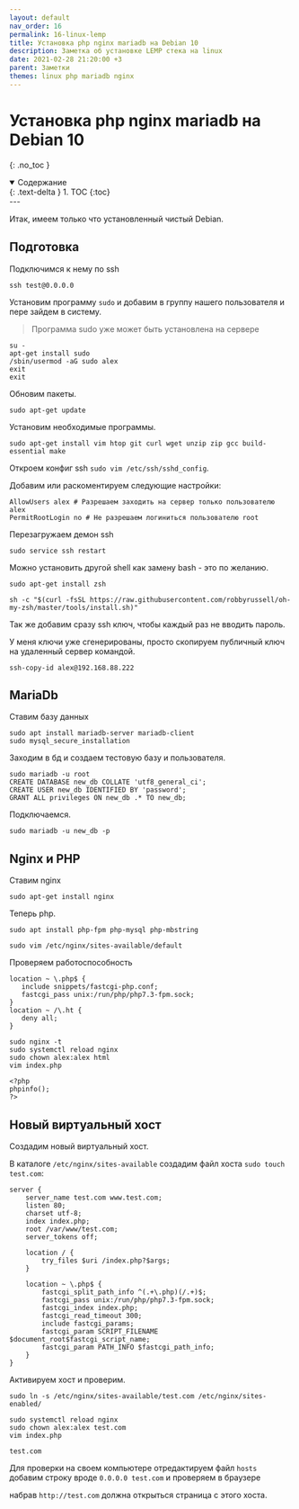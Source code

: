 ```yaml
---
layout: default
nav_order: 16
permalink: 16-linux-lemp
title: Установка php nginx mariadb на Debian 10
description: Заметка об установке LEMP стека на linux
date: 2021-02-28 21:20:00 +3
parent: Заметки
themes: linux php mariadb nginx
---
```


# Установка php nginx mariadb на Debian 10
{: .no_toc }

<details open markdown="block">
  <summary>
    Содержание
  </summary>
  {: .text-delta }
1. TOC
{:toc}
</details>
---

Итак, имеем только что установленный чистый Debian.

## Подготовка

Подключимся к нему по ssh

```shell
ssh test@0.0.0.0
```

Установим программу `sudo` и добавим в группу нашего пользователя и пере зайдем в систему.

> Программа sudo уже может быть установлена на сервере

```shell
su -
apt-get install sudo
/sbin/usermod -aG sudo alex
exit
exit
```

Обновим пакеты.

```shell
sudo apt-get update
```

Установим необходимые программы.

```shell
sudo apt-get install vim htop git curl wget unzip zip gcc build-essential make
```

Откроем конфиг ssh `sudo vim /etc/ssh/sshd_config`.

Добавим или раскоментируем следующие настройки:

```text
AllowUsers alex # Разрешаем заходить на сервер только пользователю alex
PermitRootLogin no # Не разрешаем логиниться пользователю root
```

Перезагружаем демон ssh

```shell
sudo service ssh restart
```

Можно установить другой shell как замену bash - это по желанию.

```shell
sudo apt-get install zsh

sh -c "$(curl -fsSL https://raw.githubusercontent.com/robbyrussell/oh-my-zsh/master/tools/install.sh)"
```

Так же добавим сразу ssh ключ, чтобы каждый раз не вводить пароль.

У меня ключи уже сгенерированы, просто скопируем публичный ключ на удаленный сервер командой.

```shell
ssh-copy-id alex@192.168.88.222
```

## MariaDb

Ставим базу данных

```shell
sudo apt install mariadb-server mariadb-client
sudo mysql_secure_installation
```

Заходим в бд и создаем тестовую базу и пользователя.

```shell
sudo mariadb -u root
CREATE DATABASE new_db COLLATE 'utf8_general_ci';
CREATE USER new_db IDENTIFIED BY 'password';
GRANT ALL privileges ON new_db .* TO new_db;
```

Подключаемся.

```shell
sudo mariadb -u new_db -p
```

## Nginx и PHP

Ставим nginx

```shell
sudo apt-get install nginx
```

Теперь php.

```shell
sudo apt install php-fpm php-mysql php-mbstring

sudo vim /etc/nginx/sites-available/default
```

Проверяем работоспособность

```text
location ~ \.php$ {
   include snippets/fastcgi-php.conf;
   fastcgi_pass unix:/run/php/php7.3-fpm.sock;
}
location ~ /\.ht {
   deny all;
}
```

```shell
sudo nginx -t
sudo systemctl reload nginx
sudo chown alex:alex html
vim index.php 

<?php
phpinfo();
?>
```

## Новый виртуальный хост

Создадим новый виртуальный хост.

В каталоге `/etc/nginx/sites-available` создадим файл хоста `sudo touch test.com`:

```text
server {
    server_name test.com www.test.com;
    listen 80;
    charset utf-8;
    index index.php;
    root /var/www/test.com;
    server_tokens off;

    location / {
        try_files $uri /index.php?$args;
    }

    location ~ \.php$ {
        fastcgi_split_path_info ^(.+\.php)(/.+)$;
        fastcgi_pass unix:/run/php/php7.3-fpm.sock;
        fastcgi_index index.php;
        fastcgi_read_timeout 300;
        include fastcgi_params;
        fastcgi_param SCRIPT_FILENAME $document_root$fastcgi_script_name;
        fastcgi_param PATH_INFO $fastcgi_path_info;
    }
}
```

Активируем хост и проверим.

```shell
sudo ln -s /etc/nginx/sites-available/test.com /etc/nginx/sites-enabled/
```

```shell
sudo systemctl reload nginx
sudo chown alex:alex test.com
vim index.php 

test.com
```

Для проверки на своем компьютере отредактируем файл `hosts` добавим строку вроде `0.0.0.0 test.com` и проверяем в браузере

набрав `http://test.com` должна открыться страница с этого хоста.

